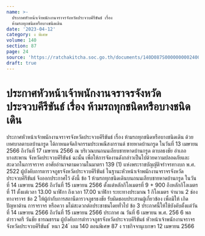 ```yaml
---
name: >-
  ประกาศหัวหน้าเจ้าพนักงานจราจรจังหวัดประจวบคีรีขันธ์ เรื่อง
  ห้ามรถทุกชนิดหรือบางชนิดเดิน
date: '2023-04-12'
category: ง พิเศษ
volume: 140
section: 87
page: 24
source: 'https://ratchakitcha.soc.go.th/documents/140D087S0000000002400.pdf'
draft: true
---
```


# ประกาศหัวหน้าเจ้าพนักงานจราจรจังหวัดประจวบคีรีขันธ์ เรื่อง ห้ามรถทุกชนิดหรือบางชนิดเดิน

ประกาศหัวหน้าเจ้าพนักงานจราจรจังหวัดประจวบคีรีขันธ์ เรื่อง ห้ามรถทุกชนิดหรือบางชนิดเดิน ด้วยเทศบาลตาบลบ้านกรูด ได้กาหนดจัดกิจกรรมประเพณีสงกรานต์ ชายหาดบ้านกรูด ในวันที่ 13 เมษายน 2566 ถึงวันที่ 17 เมษายน 2566 ณ บริเวณบนถนนเลียบชายหาดบ้านกรูด ตาบลธงชัย อำเภอบางสะพาน จังหวัดประจวบคีรีขันธ์ ฉะนั้น เพื่อให้การจัดงานดังกล่าวเป็นไปด้วยความปลอดภัยและสะดวกในการจราจร อาศัยอำนาจตามความในมาตรา 139 (1) แห่งพระราชบัญญัติจรำจรทางบก พ.ศ. 2522 ผู้บังคับการตารวจภูธรจังหวัดประจวบคีรีขันธ์ ในฐานะหัวหน้าเจ้าพนักงานจราจรจังหวัดประจวบคีรีขันธ์ จึงออกประกาศไว้ ดังนี้ ข้อ 1 ห้ามรถทุกชนิดเดินบนถนนเลียบชายหาดบ้านกรูด ในวันที่ 14 เมษายน 2566 ถึงวันที่ 15 เมษายน 2566 ตั้งแต่หลักกิโลเมตรที่ 9 + 900 ถึงหลักกิโลเมตรที่ 11 ตั้งแต่เวลา 13.00 นาฬิกา ถึงเวลา 17.00 นาฬิกา ระยะทางประมาณ 1 กิโลเมตร จำนวน 2 ช่องทางจราจร ข้อ 2 ให้ผู้กำกับการสถานีตารวจภูธรธงชัย รับผิดชอบประสานผู้เกี่ยวข้อง เพื่อมิให้ เกิดปัญหาด้าน การจราจร หรือควา มไม่สะดวกต่อประชาชนโดยทั่วไป ข้อ 3 ประกาศนี้ให้ใช้บังคับตั้งแต่วันที่ 14 เมษายน 2566 ถึงวันที่ 15 เมษายน 2566 ประกาศ ณ วันที่ 6 เมษายน พ.ศ. 256 6 พลตำรวจตรี วันชัย ธารณธรรม ผู้บังคับการตำรวจภูธรจังหวัดประจวบคีรีขันธ์ หัวหน้าเจ้าพนักงานจราจรจังหวัดประจวบคีรีขันธ์ ้ หนา 24 ่ เลม 140 ตอนพิเศษ 87 ง ราชกิจจานุเบกษา 12 เมษายน 2566
